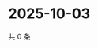 # 2025-10-03

共 0 条

<!-- BEGIN ZHIHUVIDEO -->
<!-- 最后更新时间 Fri Oct 03 2025 10:15:14 GMT+0800 (China Standard Time) -->

<!-- END ZHIHUVIDEO -->
